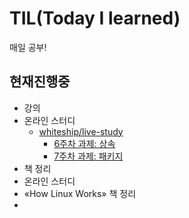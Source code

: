 # TIL(Today I learned)

매일 공부!

## 현재진행중

- 강의
- 온라인 스터디
  - [whiteship/live-study](https://github.com/whiteship/live-study)
    - [6주차 과제: 상속](./whiteship-live-study/2021-01-02-whiteship-week6.md)
    - [7주차 과제: 패키지](./whiteship-live-study/2021-01-01-whiteship-week7.md)
- 책 정리
- 온라인 스터디
- &laquo;How Linux Works&raquo; 책 정리
- 

